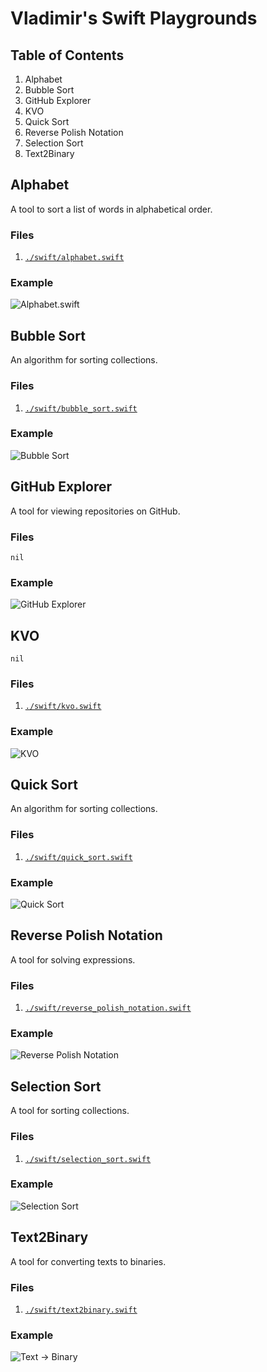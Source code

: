# Vladimir's Swift Playgrounds
## Table of Contents
1. Alphabet
2. Bubble Sort
3. GitHub Explorer
4. KVO
5. Quick Sort
6. Reverse Polish Notation
7. Selection Sort
8. Text2Binary

## Alphabet
A tool to sort a list of words in alphabetical order.

### Files
1. [`./swift/alphabet.swift`](./swift/alphabet.swift)

### Example
![Alphabet.swift](./photos/alphabet.png)

## Bubble Sort
An algorithm for sorting collections.

### Files
1. [`./swift/bubble_sort.swift`](./swift/bubble_sort.swift)

### Example
![Bubble Sort](./photos/bubble_sort.png)

## GitHub Explorer
A tool for viewing repositories on GitHub.

### Files
`nil`

### Example
![GitHub Explorer](./videos/github_explorer.gif)

## KVO
`nil`

### Files
1. [`./swift/kvo.swift`](./swift/kvo.swift)

### Example
![KVO](./photos/kvo.png)

## Quick Sort
An algorithm for sorting collections.

### Files
1. [`./swift/quick_sort.swift`](./swift/quick_sort.swift)

### Example
![Quick Sort](./photos/quick_sort.png)

## Reverse Polish Notation
A tool for solving expressions.

### Files
1. [`./swift/reverse_polish_notation.swift`](./swift/reverse_polish_notation.swift)

### Example
![Reverse Polish Notation](./photos/reverse_polish_notation.png)

## Selection Sort
A tool for sorting collections.

### Files
1. [`./swift/selection_sort.swift`](./swift/selection_sort.swift)

### Example
![Selection Sort](./photos/selection_sort.png)

## Text2Binary
A tool for converting texts to binaries.

### Files
1. [`./swift/text2binary.swift`](./swift/text2binary.swift)

### Example
![Text -> Binary](./photos/text2binary.png)
